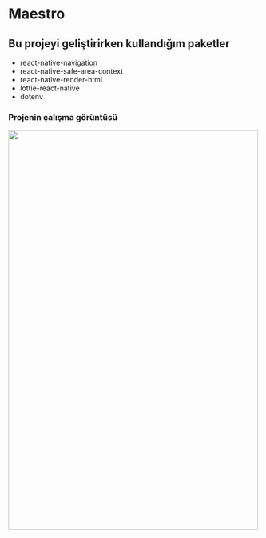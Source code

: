 # Maestro

## Bu projeyi geliştirirken kullandığım paketler

- react-native-navigation
- react-native-safe-area-context
- react-native-render-html
- lottie-react-native
- dotenv

### Projenin çalışma görüntüsü

<img src="./src/assets/maestro.gif" width="500" height="800"/>


